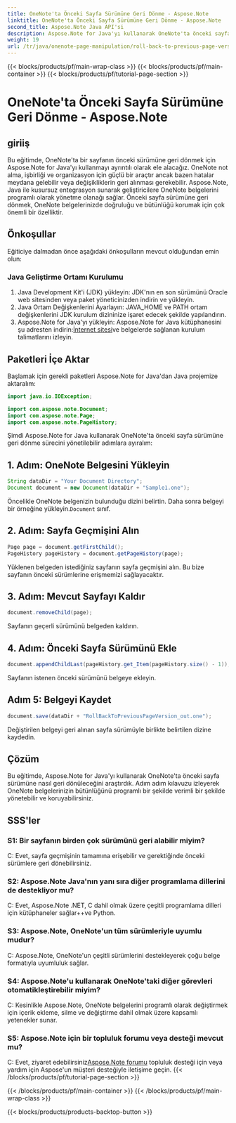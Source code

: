 ```yaml
---
title: OneNote'ta Önceki Sayfa Sürümüne Geri Dönme - Aspose.Note
linktitle: OneNote'ta Önceki Sayfa Sürümüne Geri Dönme - Aspose.Note
second_title: Aspose.Note Java API'si
description: Aspose.Note for Java'yı kullanarak OneNote'ta önceki sayfa sürümlerine nasıl geri döneceğinizi öğrenin. Etkin belge yönetimi için bu adım adım kılavuzu izleyin.
weight: 19
url: /tr/java/onenote-page-manipulation/roll-back-to-previous-page-version/
---
```


{{< blocks/products/pf/main-wrap-class >}}
{{< blocks/products/pf/main-container >}}
{{< blocks/products/pf/tutorial-page-section >}}

# OneNote'ta Önceki Sayfa Sürümüne Geri Dönme - Aspose.Note

## giriiş

Bu eğitimde, OneNote'ta bir sayfanın önceki sürümüne geri dönmek için Aspose.Note for Java'yı kullanmayı ayrıntılı olarak ele alacağız. OneNote not alma, işbirliği ve organizasyon için güçlü bir araçtır ancak bazen hatalar meydana gelebilir veya değişikliklerin geri alınması gerekebilir. Aspose.Note, Java ile kusursuz entegrasyon sunarak geliştiricilere OneNote belgelerini programlı olarak yönetme olanağı sağlar. Önceki sayfa sürümüne geri dönmek, OneNote belgelerinizde doğruluğu ve bütünlüğü korumak için çok önemli bir özelliktir.

## Önkoşullar

Eğiticiye dalmadan önce aşağıdaki önkoşulların mevcut olduğundan emin olun:

### Java Geliştirme Ortamı Kurulumu
1. Java Development Kit'i (JDK) yükleyin: JDK'nın en son sürümünü Oracle web sitesinden veya paket yöneticinizden indirin ve yükleyin.
2. Java Ortam Değişkenlerini Ayarlayın: JAVA_HOME ve PATH ortam değişkenlerini JDK kurulum dizininize işaret edecek şekilde yapılandırın.
3.  Aspose.Note for Java'yı yükleyin: Aspose.Note for Java kütüphanesini şu adresten indirin:[İnternet sitesi](https://purchase.aspose.com/buy)ve belgelerde sağlanan kurulum talimatlarını izleyin.

## Paketleri İçe Aktar

Başlamak için gerekli paketleri Aspose.Note for Java'dan Java projemize aktaralım:

```java
import java.io.IOException;

import com.aspose.note.Document;
import com.aspose.note.Page;
import com.aspose.note.PageHistory;
```

Şimdi Aspose.Note for Java kullanarak OneNote'ta önceki sayfa sürümüne geri dönme sürecini yönetilebilir adımlara ayıralım:

## 1. Adım: OneNote Belgesini Yükleyin
```java
String dataDir = "Your Document Directory";
Document document = new Document(dataDir + "Sample1.one");
```
 Öncelikle OneNote belgenizin bulunduğu dizini belirtin. Daha sonra belgeyi bir örneğine yükleyin.`Document` sınıf.

## 2. Adım: Sayfa Geçmişini Alın
```java
Page page = document.getFirstChild();
PageHistory pageHistory = document.getPageHistory(page);
```
Yüklenen belgeden istediğiniz sayfanın sayfa geçmişini alın. Bu bize sayfanın önceki sürümlerine erişmemizi sağlayacaktır.

## 3. Adım: Mevcut Sayfayı Kaldır
```java
document.removeChild(page);
```
Sayfanın geçerli sürümünü belgeden kaldırın.

## 4. Adım: Önceki Sayfa Sürümünü Ekle
```java
document.appendChildLast(pageHistory.get_Item(pageHistory.size() - 1));
```
Sayfanın istenen önceki sürümünü belgeye ekleyin.

## Adım 5: Belgeyi Kaydet
```java
document.save(dataDir + "RollBackToPreviousPageVersion_out.one");
```
Değiştirilen belgeyi geri alınan sayfa sürümüyle birlikte belirtilen dizine kaydedin.

## Çözüm

Bu eğitimde, Aspose.Note for Java'yı kullanarak OneNote'ta önceki sayfa sürümüne nasıl geri dönüleceğini araştırdık. Adım adım kılavuzu izleyerek OneNote belgelerinizin bütünlüğünü programlı bir şekilde verimli bir şekilde yönetebilir ve koruyabilirsiniz.

## SSS'ler

### S1: Bir sayfanın birden çok sürümünü geri alabilir miyim?

C: Evet, sayfa geçmişinin tamamına erişebilir ve gerektiğinde önceki sürümlere geri dönebilirsiniz.

### S2: Aspose.Note Java'nın yanı sıra diğer programlama dillerini de destekliyor mu?

C: Evet, Aspose.Note .NET, C dahil olmak üzere çeşitli programlama dilleri için kütüphaneler sağlar++ve Python.

### S3: Aspose.Note, OneNote'un tüm sürümleriyle uyumlu mudur?

C: Aspose.Note, OneNote'un çeşitli sürümlerini destekleyerek çoğu belge formatıyla uyumluluk sağlar.

### S4: Aspose.Note'u kullanarak OneNote'taki diğer görevleri otomatikleştirebilir miyim?

C: Kesinlikle Aspose.Note, OneNote belgelerini programlı olarak değiştirmek için içerik ekleme, silme ve değiştirme dahil olmak üzere kapsamlı yetenekler sunar.

### S5: Aspose.Note için bir topluluk forumu veya desteği mevcut mu?

 C: Evet, ziyaret edebilirsiniz[Aspose.Note forumu](https://forum.aspose.com/c/note/28) topluluk desteği için veya yardım için Aspose'un müşteri desteğiyle iletişime geçin.
{{< /blocks/products/pf/tutorial-page-section >}}

{{< /blocks/products/pf/main-container >}}
{{< /blocks/products/pf/main-wrap-class >}}

{{< blocks/products/products-backtop-button >}}

